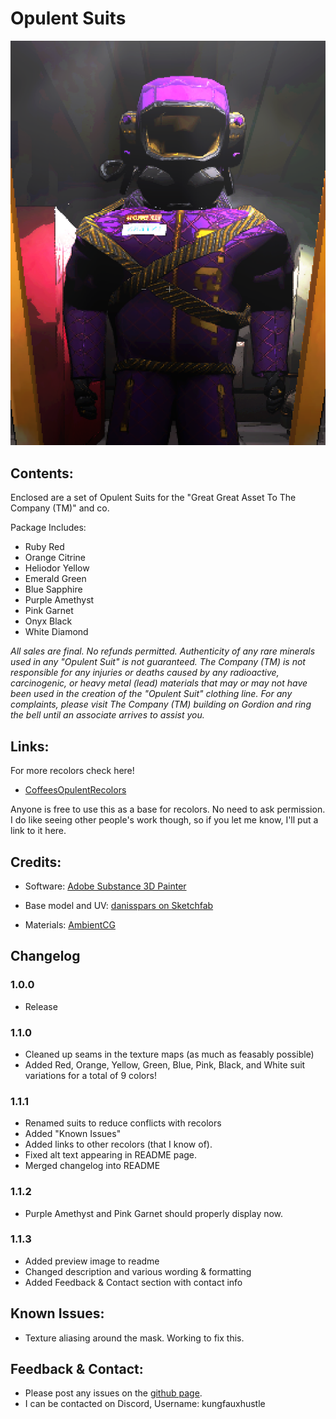 # Opulent Suits

![Purple Amethyst Suit](https://github.com/kungfauxhustle/OpulentSuit/blob/main/preview.png)

## Contents:

Enclosed are a set of Opulent Suits for the "Great Great Asset To The Company (TM)" and co.  

Package Includes:
* Ruby Red
* Orange Citrine
* Heliodor Yellow
* Emerald Green 
* Blue Sapphire
* Purple Amethyst
* Pink Garnet
* Onyx Black
* White Diamond

*All sales are final. No refunds permitted. Authenticity of any rare minerals used in any "Opulent Suit" is not guaranteed. The Company (TM) is not responsible for any injuries or deaths caused by any radioactive, carcinogenic, or heavy metal (lead) materials that may or may not have been used in the creation of the "Opulent Suit" clothing line. For any complaints, please visit The Company (TM) building on Gordion and ring the bell until an associate arrives to assist you.*

## Links:

For more recolors check here!  

* [CoffeesOpulentRecolors](https://thunderstore.io/c/lethal-company/p/Smartcoffee/CoffeesOpulentRecolors/)  

Anyone is free to use this as a base for recolors. No need to ask permission. I do like seeing other people's work though, so if you let me know, I'll put a link to it here.

## Credits:

* Software: [Adobe Substance 3D Painter](https://www.adobe.com/products/substance3d-painter.html)

* Base model and UV: [danisspars on Sketchfab](https://sketchfab.com/3d-models/lethal-company-scavenger-model-game-rip-dbcd1bbe54e7485fb13d86b4b5cbaf6b)

* Materials: [AmbientCG](https://ambientcg.com/)

## Changelog

### 1.0.0
* Release

### 1.1.0
* Cleaned up seams in the texture maps (as much as feasably possible)
* Added Red, Orange, Yellow, Green, Blue, Pink, Black, and White suit variations for a total of 9 colors!

### 1.1.1
* Renamed suits to reduce conflicts with recolors
* Added "Known Issues"
* Added links to other recolors (that I know of).
* Fixed alt text appearing in README page.
* Merged changelog into README

### 1.1.2
* Purple Amethyst and Pink Garnet should properly display now.

### 1.1.3
* Added preview image to readme
* Changed description and various wording & formatting
* Added Feedback & Contact section with contact info
  
## Known Issues:  

* Texture aliasing around the mask. Working to fix this.  

## Feedback & Contact:

* Please post any issues on the [github page](https://github.com/kungfauxhustle/OpulentSuit).
* I can be contacted on Discord, Username: kungfauxhustle
